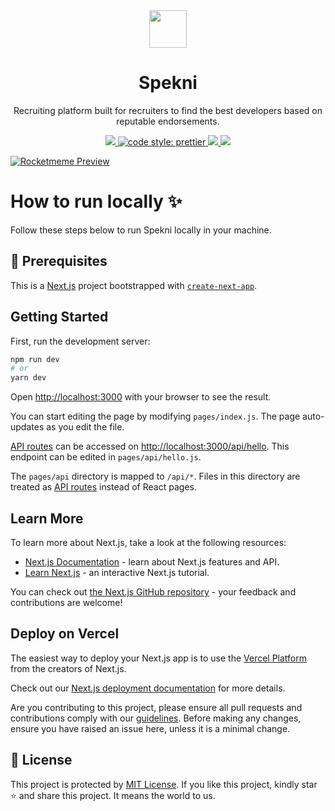 <div align="center">
<a href="https://spekni.netlify.app"><img src="https://user-images.githubusercontent.com/62628408/177386501-481b5273-7eff-43db-be6a-56cc3a472b4d.png" width="60px"></a>
</div>

<div align="center">
<h1>Spekni</h1>
<p>Recruiting platform built for recruiters to find the best developers based on reputable endorsements.</p> 
</div>

<p align="center">
<a href="https://prettier.io/">
    <img src="https://img.shields.io/badge/prettier-1A2C34?style=for-the-badge&logo=prettier&logoColor=F7BA3E">
</a>
    
<a href="https://hashnode.com">
<img alt="code style: prettier" src="https://img.shields.io/badge/Hashnode-2962FF?style=for-the-badge&logo=hashnode&logoColor=white">
</a> 
    
<a href="fontawesome.com/">
<img src="https://img.shields.io/badge/Font_Awesome-339AF0?style=for-the-badge&logo=fontawesome&logoColor=white">
</a>

<a href="https://vercel.com/evavic44/spekni/4g6cAgSJ2JQcGxpwQew77Ny9jDdC">
    <img src="https://img.shields.io/badge/Vercel-000000?style=for-the-badge&logo=vercel&logoColor=white">
</a>  
</p>

<a href="https://rocketmeme.com">
<img src="https://user-images.githubusercontent.com/62628408/177388275-1317f881-9982-4584-a62f-2325024f4169.png" alt="Rocketmeme Preview">
</a>

<div align="left">
  <h1>How to run locally ✨</h1>
  <p>Follow these steps below to run Spekni locally in your machine.
</div>

## 🧩 Prerequisites
This is a [Next.js](https://nextjs.org/) project bootstrapped with [`create-next-app`](https://github.com/vercel/next.js/tree/canary/packages/create-next-app).

## Getting Started

First, run the development server:

```bash
npm run dev
# or
yarn dev
```

Open [http://localhost:3000](http://localhost:3000) with your browser to see the result.

You can start editing the page by modifying `pages/index.js`. The page auto-updates as you edit the file.

[API routes](https://nextjs.org/docs/api-routes/introduction) can be accessed on [http://localhost:3000/api/hello](http://localhost:3000/api/hello). This endpoint can be edited in `pages/api/hello.js`.

The `pages/api` directory is mapped to `/api/*`. Files in this directory are treated as [API routes](https://nextjs.org/docs/api-routes/introduction) instead of React pages.

## Learn More

To learn more about Next.js, take a look at the following resources:

- [Next.js Documentation](https://nextjs.org/docs) - learn about Next.js features and API.
- [Learn Next.js](https://nextjs.org/learn) - an interactive Next.js tutorial.

You can check out [the Next.js GitHub repository](https://github.com/vercel/next.js/) - your feedback and contributions are welcome!

## Deploy on Vercel

The easiest way to deploy your Next.js app is to use the [Vercel Platform](https://vercel.com/new?utm_medium=default-template&filter=next.js&utm_source=create-next-app&utm_campaign=create-next-app-readme) from the creators of Next.js.

Check out our [Next.js deployment documentation](https://nextjs.org/docs/deployment) for more details.

Are you contributing to this project, please ensure all pull requests and contributions comply with our <a href="https://github.com/Evavic44/rocketmeme/blob/main/CONTRIBUTING.md">guidelines</a>. Before making any changes, ensure you have raised an issue here, unless it is a minimal change.

## 🔐 License
This project is protected by <a href="https://github.com/Evavic44/spekni/blob/main/LICENSE">MIT License</a>.
If you like this project, kindly star ⭐ and share this project. It means the world to us.
